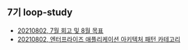 ## 7기 loop-study
- [20210802, 7월 회고 및 8월 목표](https://loopstudy.tistory.com/219) 
- [20210802, 엔터프라이즈 애플리케이션 아키텍처 패턴 카테고리](https://loopstudy.tistory.com/category/아키텍처/엔터프라이즈%20애플리케이션%20아키텍처%20패턴) 
 